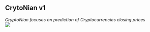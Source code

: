 ## CrytoNian v1

<i> CryptoNian focuses on prediction of Cryptocurrencies closing prices </i><br />
<img src="display/crytoNian.PNG" style="width: auto; height:auto;"/>
